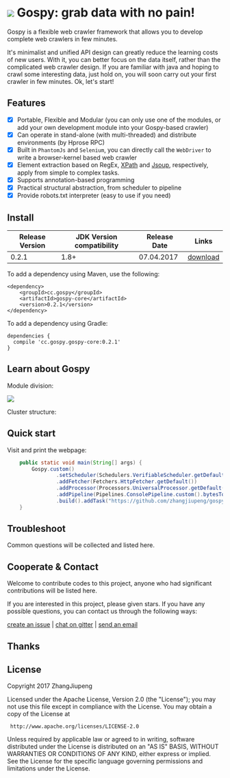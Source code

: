 # ![](http://7xp1jv.com1.z0.glb.clouddn.com/gospy/img/icon0?imageView/5/w/50)  Gospy: grab data with no pain!

Gospy is a flexible web crawler framework that allows you to develop complete web crawlers in few minutes.

It's minimalist and unified API design can greatly reduce the learning costs of new users. With it, you can better focus on the data itself, rather than the complicated web crawler design. If you are familiar with java and hoping to crawl some interesting data, just hold on, you will soon carry out your first crawler in few minutes. Ok, let's start!

## Features

* [x] Portable, Flexible and Modular (you can only use one of the modules, or add your own development module into your Gospy-based crawler)
* [x] Can operate in stand-alone (with multi-threaded) and distribute environments (by Hprose RPC)
* [x] Built in `PhantomJs` and `Selenium`, you can directly call the `WebDriver` to write a browser-kernel based web crawler
* [x] Element extraction based on RegEx, [XPath](https://github.com/code4craft/xsoup/) and [Jsoup](https://jsoup.org/), respectively, apply from simple to complex tasks.
* [x] Supports annotation-based programming
* [x] Practical structural abstraction, from scheduler to pipeline
* [x] Provide robots.txt interpreter (easy to use if you need)

## Install

Release Version | JDK Version compatibility | Release Date | Links
-- | -- | -- | --
0.2.1 | 1.8+ | 07.04.2017 | [download](https://github.com/zhangjiupeng/gospy/releases)

To add a dependency using Maven, use the following:
```
<dependency>
    <groupId>cc.gospy</groupId>
    <artifactId>gospy-core</artifactId>
    <version>0.2.1</version>
</dependency>
```
To add a dependency using Gradle:
```
dependencies {
  compile 'cc.gospy.gospy-core:0.2.1'
}
```

## Learn about Gospy
Module division:

![](http://7xp1jv.com1.z0.glb.clouddn.com/gospy/img/single-infra.jpg?imageView/5/w/500)

Cluster structure:

## Quick start

Visit and print the webpage:
```java
    public static void main(String[] args) {
        Gospy.custom()
                .setScheduler(Schedulers.VerifiableScheduler.getDefault())
                .addFetcher(Fetchers.HttpFetcher.getDefault())
                .addProcessor(Processors.UniversalProcessor.getDefault())
                .addPipeline(Pipelines.ConsolePipeline.custom().bytesToString().build())
                .build().addTask("https://github.com/zhangjiupeng/gospy").start();
    }
```

## Troubleshoot

Common questions will be collected and listed here.

## Cooperate & Contact

Welcome to contribute codes to this project, anyone who had significant contributions will be listed here.

If you are interested in this project, please given stars. If you have any possible questions, you can contact us through the following ways:

[create an issue](https://github.com/zhangjiupeng/gospy/issues/new) | [chat on gitter]() | [send an email](mailto:jiupeng.zhang@gmail.com)

## Thanks

## License

Copyright 2017 ZhangJiupeng

Licensed under the Apache License, Version 2.0 (the "License"); you may not use this file except in compliance with the License. You may obtain a copy of the License at

     http://www.apache.org/licenses/LICENSE-2.0

Unless required by applicable law or agreed to in writing, software distributed under the License is distributed on an "AS IS" BASIS, WITHOUT WARRANTIES OR CONDITIONS OF ANY KIND, either express or implied. See the License for the specific language governing permissions and limitations under the License.
